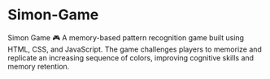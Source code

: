 # Simon-Game
Simon Game 🎮
A memory-based pattern recognition game built using HTML, CSS, and JavaScript. The game challenges players to memorize and replicate an increasing sequence of colors, improving cognitive skills and memory retention.
